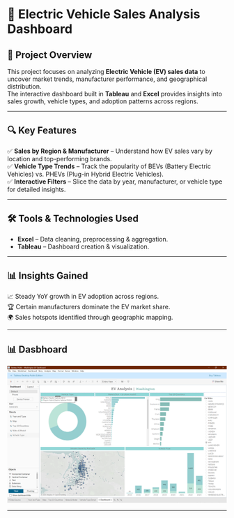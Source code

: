 # 🚗 Electric Vehicle Sales Analysis Dashboard

## 📌 Project Overview  
This project focuses on analyzing **Electric Vehicle (EV) sales data** to uncover market trends, manufacturer performance, and geographical distribution.  
The interactive dashboard built in **Tableau** and **Excel** provides insights into sales growth, vehicle types, and adoption patterns across regions.

---

## 🔍 Key Features  
✅ **Sales by Region & Manufacturer** – Understand how EV sales vary by location and top-performing brands.  
✅ **Vehicle Type Trends** – Track the popularity of BEVs (Battery Electric Vehicles) vs. PHEVs (Plug-in Hybrid Electric Vehicles).  
✅ **Interactive Filters** – Slice the data by year, manufacturer, or vehicle type for detailed insights.  

---

## 🛠 Tools & Technologies Used  
- **Excel** – Data cleaning, preprocessing & aggregation.  
- **Tableau** – Dashboard creation & visualization.  

---

## 📊 Insights Gained  
📈 Steady YoY growth in EV adoption across regions.  
🏆 Certain manufacturers dominate the EV market share.  
🌍 Sales hotspots identified through geographic mapping.  

---

## 📊 Dasbhoard
![Electric Vehicles Analysis](electric_vehicle_analysis.png)
 

---
